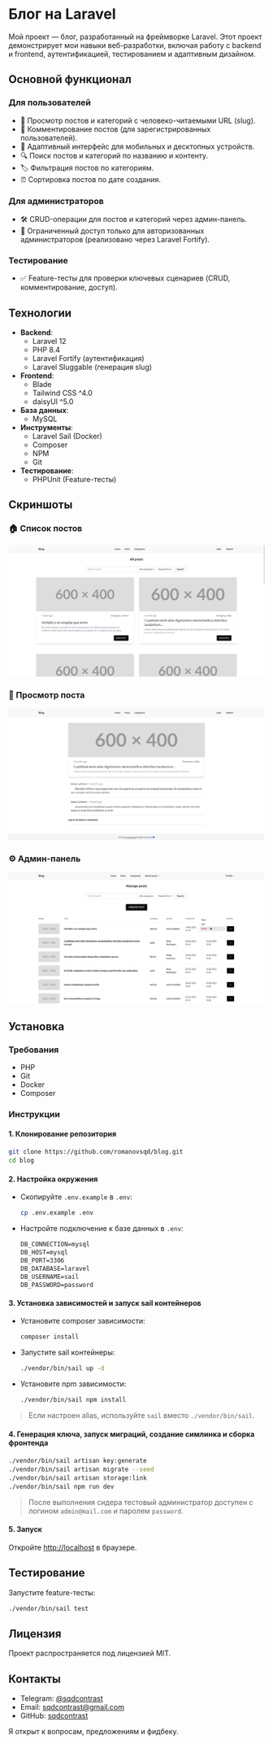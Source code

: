 # Блог на Laravel

Мой проект — блог, разработанный на фреймворке Laravel. Этот проект демонстрирует мои навыки веб-разработки, включая работу с backend и frontend, аутентификацией, тестированием и адаптивным дизайном.

## Основной функционал
### Для пользователей
- 📖 Просмотр постов и категорий с человеко-читаемыми URL (slug).
- 💬 Комментирование постов (для зарегистрированных пользователей).
- 📱 Адаптивный интерфейс для мобильных и десктопных устройств.
- 🔍 Поиск постов и категорий по названию и контенту.
- 🏷️ Фильтрация постов по категориям.
- ⏰ Сортировка постов по дате создания.

### Для администраторов
- 🛠️ CRUD-операции для постов и категорий через админ-панель.
- 🔐 Ограниченный доступ только для авторизованных администраторов (реализовано через Laravel Fortify).

### Тестирование
- ✅ Feature-тесты для проверки ключевых сценариев (CRUD, комментирование, доступ).

## Технологии
- **Backend**:
  - Laravel 12
  - PHP 8.4
  - Laravel Fortify (аутентификация)
  - Laravel Sluggable (генерация slug)
- **Frontend**:
  - Blade
  - Tailwind CSS ^4.0
  - daisyUI ^5.0
- **База данных**:
  - MySQL
- **Инструменты**:
  - Laravel Sail (Docker)
  - Composer
  - NPM
  - Git
- **Тестирование**:
  - PHPUnit (Feature-тесты)

## Скриншоты

### 🏠 Список постов
![Список постов](assets/post-list.png)

### 📄 Просмотр поста
![Просмотр поста](assets/post-view.png)

### ⚙️ Админ-панель
![Админ-панель](assets/admin-panel.png)

## Установка
### Требования
- PHP
- Git
- Docker
- Composer

### Инструкции
#### 1. Клонирование репозитория
```bash
git clone https://github.com/romanovsqd/blog.git
cd blog
```

#### 2. Настройка окружения
- Скопируйте `.env.example` в `.env`:
  ```bash
  cp .env.example .env
  ```
- Настройте подключение к базе данных в `.env`:
  ```env
  DB_CONNECTION=mysql
  DB_HOST=mysql
  DB_PORT=3306
  DB_DATABASE=laravel
  DB_USERNAME=sail
  DB_PASSWORD=password
  ```


#### 3. Установка зависимостей и запуск sail контейнеров
- Установите composer зависимости:
  ```bash
  composer install
  ```
- Запустите sail контейнеры:
  ```bash
  ./vendor/bin/sail up -d
  ```
- Установите npm зависимости:
  ```bash
  ./vendor/bin/sail npm install
  ```
> Если настроен alias, используйте `sail` вместо `./vendor/bin/sail`.

#### 4. Генерация ключа, запуск миграций, создание симлинка и сборка фронтенда
```bash
./vendor/bin/sail artisan key:generate
./vendor/bin/sail artisan migrate --seed
./vendor/bin/sail artisan storage:link
./vendor/bin/sail npm run dev
```
> После выполнения сидера тестовый администратор доступен с логином `admin@mail.com` и паролем `password`.

#### 5. Запуск
Откройте [http://localhost](http://localhost) в браузере.

## Тестирование
Запустите feature-тесты:
```bash
./vendor/bin/sail test
```

## Лицензия
Проект распространяется под лицензией MIT.

## Контакты
- Telegram: [@sqdcontrast](https://t.me/sqdcontrast)
- Email: [sqdcontrast@gmail.com](mailto:sqdcontrast@gmail.com)
- GitHub: [sqdcontrast](https://github.com/sqdcontrast)

Я открыт к вопросам, предложениям и фидбеку.
